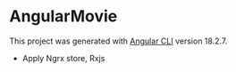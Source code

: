 # AngularMovie

This project was generated with [Angular CLI](https://github.com/angular/angular-cli) version 18.2.7.

- Apply Ngrx store, Rxjs


